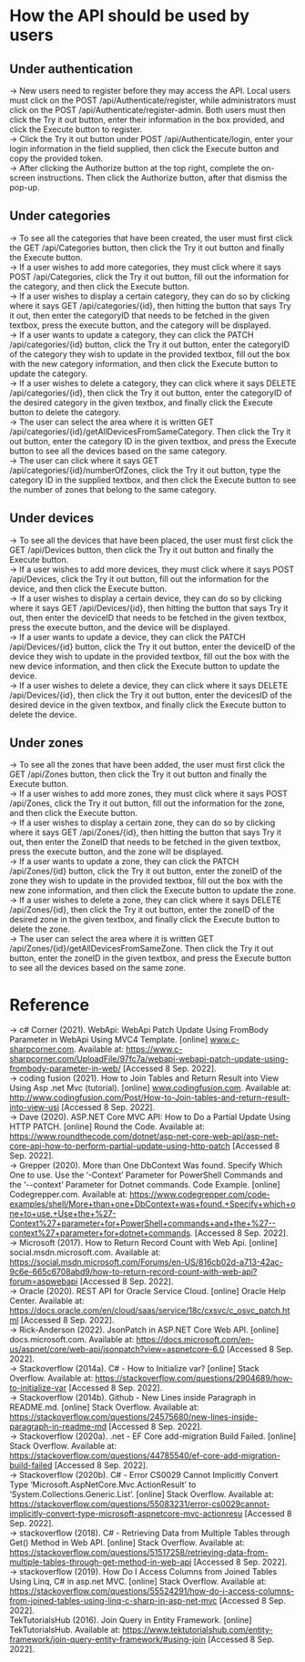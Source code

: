 
# How the API should be used by users
## Under authentication

-> New users need to register before they may access the API. Local users must click on the POST /api/Authenticate/register, while administrators must click on the POST /api/Authenticate/register-admin. Both users must then click the Try it out button, enter their information in the box provided, and click the Execute button to register.\
-> Click the Try it out button under POST /api/Authenticate/login, enter your login information in the field supplied, then click the Execute button and copy the provided token. \
-> After clicking the Authorize button at the top right, complete the on-screen instructions. Then click the Authorize button, after that dismiss the pop-up.

## Under categories

-> To see all the categories that have been created, the user must first click the GET /api/Categories button, then click the Try it out button and finally the Execute button.\
-> If a user wishes to add more categories, they must click where it says POST /api/Categories, click the Try it out button, fill out the information for the category, and then click the Execute button.\
-> If a user wishes to display a certain category, they can do so by clicking where it says GET /api/categories/{id}, then hitting the button that says Try it out, then enter the categoryID that needs to be fetched in the given textbox, press the execute button, and the category will be displayed.\
-> If a user wants to update a category, they can click the PATCH /api/categories/{id} button, click the Try it out button, enter the categoryID of the category they wish to update in the provided textbox, fill out the box with the new category information, and then click the Execute button to update the category.\
-> If a user wishes to delete a category, they can click where it says DELETE /api/categories/{id}, then click the Try it out button, enter the categoryID of the desired category in the given textbox, and finally click the Execute button to delete the category.\
-> The user can select the area where it is written GET /api/categories/{id}/getAllDevicesFromSameCategory. Then click the Try it out button, enter the category ID in the given textbox, and press the Execute button to see all the devices based on the same category. \
-> The user can click where it says GET /api/categories/{id}/numberOfZones, click the Try it out button, type the category ID in the supplied textbox, and then click the Execute button to see the number of zones that belong to the same category.

## Under devices

-> To see all the devices that have been placed, the user must first click the GET /api/Devices button, then click the Try it out button and finally the Execute button.\
-> If a user wishes to add more devices, they must click where it says POST /api/Devices, click the Try it out button, fill out the information for the device, and then click the Execute button.\
-> If a user wishes to display a certain device, they can do so by clicking where it says GET /api/Devices/{id}, then hitting the button that says Try it out, then enter the deviceID that needs to be fetched in the given textbox, press the execute button, and the device will be displayed.\
-> If a user wants to update a device, they can click the PATCH /api/Devices/{id} button, click the Try it out button, enter the deviceID of the device they wish to update in the provided textbox, fill out the box with the new device information, and then click the Execute button to update the device.\
-> If a user wishes to delete a device, they can click where it says DELETE /api/Devices/{id}, then click the Try it out button, enter the devicesID of the desired device in the given textbox, and finally click the Execute button to delete the device.

## Under zones

-> To see all the zones that have been added, the user must first click the GET /api/Zones button, then click the Try it out button and finally the Execute button.\
-> If a user wishes to add more zones, they must click where it says POST /api/Zones, click the Try it out button, fill out the information for the zone, and then click the Execute button.\
-> If a user wishes to display a certain zone, they can do so by clicking where it says GET /api/Zones/{id}, then hitting the button that says Try it out, then enter the ZoneID that needs to be fetched in the given textbox, press the execute button, and the zone will be displayed.\
-> If a user wants to update a zone, they can click the PATCH /api/Zones/{id} button, click the Try it out button, enter the zoneID of the zone they wish to update in the provided textbox, fill out the box with the new zone information, and then click the Execute button to update the zone.\
-> If a user wishes to delete a zone, they can click where it says DELETE /api/Zones/{id}, then click the Try it out button, enter the zoneID of the desired zone in the given textbox, and finally click the Execute button to delete the zone.\
-> The user can select the area where it is written GET /api/Zones/{id}/getAllDevicesFromSameZone. Then click the Try it out button, enter the zoneID in the given textbox, and press the Execute button to see all the devices based on the same zone.

# Reference

-> c# Corner (2021). WebApi: WebApi Patch Update Using FromBody Parameter in WebApi Using MVC4 Template. [online] www.c-sharpcorner.com. Available at: https://www.c-sharpcorner.com/UploadFile/97fc7a/webapi-webapi-patch-update-using-frombody-parameter-in-web/ [Accessed 8 Sep. 2022]. \
-> coding fusion (2021). How to Join Tables and Return Result into View Using Asp .net Mvc (tutorial). [online] www.codingfusion.com. Available at: http://www.codingfusion.com/Post/How-to-Join-tables-and-return-result-into-view-usi [Accessed 8 Sep. 2022]. \
-> Dave (2020). ASP.NET Core MVC API: How to Do a Partial Update Using HTTP PATCH. [online] Round the Code. Available at: https://www.roundthecode.com/dotnet/asp-net-core-web-api/asp-net-core-api-how-to-perform-partial-update-using-http-patch [Accessed 8 Sep. 2022].\
-> Grepper (2020). More than One DbContext Was found. Specify Which One to use. Use the ‘-Context’ Parameter for PowerShell Commands and the ‘--context’ Parameter for Dotnet commands. Code Example. [online] Codegrepper.com. Available at: https://www.codegrepper.com/code-examples/shell/More+than+one+DbContext+was+found.+Specify+which+one+to+use.+Use+the+%27-Context%27+parameter+for+PowerShell+commands+and+the+%27--context%27+parameter+for+dotnet+commands. [Accessed 8 Sep. 2022].\
-> Microsoft (2017). How to Return Record Count with Web Api. [online] social.msdn.microsoft.com. Available at: https://social.msdn.microsoft.com/Forums/en-US/816cb02d-a713-42ac-9c6e-665c6708abd9/how-to-return-record-count-with-web-api?forum=aspwebapi [Accessed 8 Sep. 2022].\
-> Oracle (2020). REST API for Oracle Service Cloud. [online] Oracle Help Center. Available at: https://docs.oracle.com/en/cloud/saas/service/18c/cxsvc/c_osvc_patch.html [Accessed 8 Sep. 2022].\
-> Rick-Anderson (2022). JsonPatch in ASP.NET Core Web API. [online] docs.microsoft.com. Available at: https://docs.microsoft.com/en-us/aspnet/core/web-api/jsonpatch?view=aspnetcore-6.0 [Accessed 8 Sep. 2022].\
-> Stackoverflow (2014a). C# - How to Initialize var? [online] Stack Overflow. Available at: https://stackoverflow.com/questions/2904689/how-to-initialize-var [Accessed 8 Sep. 2022]. \
-> Stackoverflow (2014b). Github - New Lines inside Paragraph in README.md. [online] Stack Overflow. Available at: https://stackoverflow.com/questions/24575680/new-lines-inside-paragraph-in-readme-md [Accessed 8 Sep. 2022].\
-> Stackoverflow (2020a). .net - EF Core add-migration Build Failed. [online] Stack Overflow. Available at: https://stackoverflow.com/questions/44785540/ef-core-add-migration-build-failed [Accessed 8 Sep. 2022].\
-> Stackoverflow (2020b). C# - Error CS0029 Cannot Implicitly Convert Type ‘Microsoft.AspNetCore.Mvc.ActionResult’ to ‘System.Collections.Generic.List’. [online] Stack Overflow. Available at: https://stackoverflow.com/questions/55083231/error-cs0029cannot-implicitly-convert-type-microsoft-aspnetcore-mvc-actionresu [Accessed 8 Sep. 2022].\
-> stackoverflow (2018). C# - Retrieving Data from Multiple Tables through Get() Method in Web API. [online] Stack Overflow. Available at: https://stackoverflow.com/questions/51517258/retrieving-data-from-multiple-tables-through-get-method-in-web-api [Accessed 8 Sep. 2022].\
-> stackoverflow (2019). How Do I Access Columns from Joined Tables Using Linq, C# in asp.net MVC. [online] Stack Overflow. Available at: https://stackoverflow.com/questions/55524291/how-do-i-access-columns-from-joined-tables-using-linq-c-sharp-in-asp-net-mvc [Accessed 8 Sep. 2022].\
TekTutorialsHub (2016). Join Query in Entity Framework. [online] TekTutorialsHub. Available at: https://www.tektutorialshub.com/entity-framework/join-query-entity-framework/#using-join [Accessed 8 Sep. 2022].
